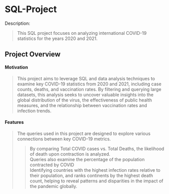 # SQL-Project
Description:
>This SQL project focuses on analyzing international COVID-19 statistics for the years 2020 and 2021.

## Project Overview
#### Motivation
>This project aims to leverage SQL and data analysis techniques to examine key COVID-19 statistics from 2020 and 2021, including case counts, deaths, and vaccination rates. By filtering and querying large datasets, this analysis seeks to uncover valuable insights into the global distribution of the virus, the effectiveness of public health measures, and the relationship between vaccination rates and infection trends.
#### Features
>The queries used in this project are designed to explore various connections between key COVID-19 metrics.
>>By comparing Total COVID cases vs. Total Deaths, the likelihood of death upon contraction is analyzed.<br>
>>Queries also examine the percentage of the population contracted by COVID<br>
>>Identifying countries with the highest infection rates relative to their population, and ranks continents by the highest death count, helping to reveal patterns and disparities in the impact of the pandemic globally.<br>






